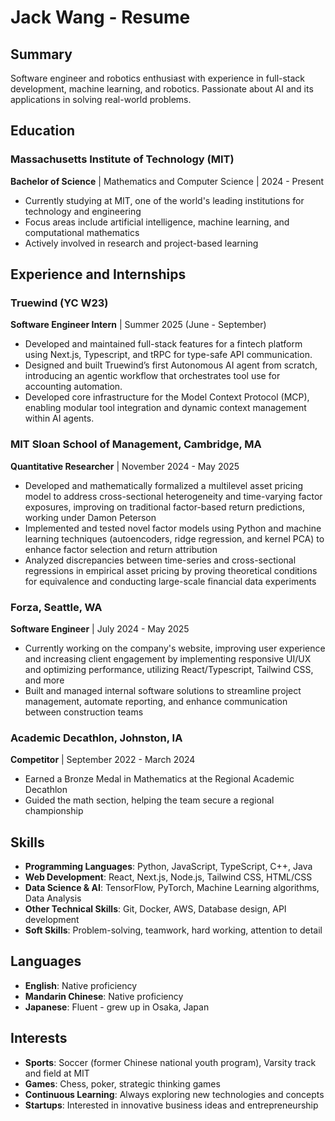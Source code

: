 # Jack Wang - Resume

## Summary
Software engineer and robotics enthusiast with experience in full-stack development, machine learning, and robotics. Passionate about AI and its applications in solving real-world problems.

## Education
### Massachusetts Institute of Technology (MIT)
**Bachelor of Science** | Mathematics and Computer Science | 2024 - Present
- Currently studying at MIT, one of the world's leading institutions for technology and engineering
- Focus areas include artificial intelligence, machine learning, and computational mathematics
- Actively involved in research and project-based learning

## Experience and Internships

### Truewind (YC W23)
**Software Engineer Intern** | Summer 2025 (June - September)
 - Developed and maintained full-stack features for a fintech platform using Next.js, Typescript, and tRPC for type-safe API communication.
 - Designed and built Truewind’s first Autonomous AI agent from scratch, introducing an agentic workflow that orchestrates tool use for
accounting automation.
 - Developed core infrastructure for the Model Context Protocol (MCP), enabling modular tool integration and dynamic context management within AI agents.

### MIT Sloan School of Management, Cambridge, MA
**Quantitative Researcher** | November 2024 - May 2025
- Developed and mathematically formalized a multilevel asset pricing model to address cross-sectional heterogeneity and time-varying factor exposures, improving on traditional factor-based return predictions, working under Damon Peterson
- Implemented and tested novel factor models using Python and machine learning techniques (autoencoders, ridge regression, and kernel PCA) to enhance factor selection and return attribution
- Analyzed discrepancies between time-series and cross-sectional regressions in empirical asset pricing by proving theoretical conditions for equivalence and conducting large-scale financial data experiments

### Forza, Seattle, WA
**Software Engineer** | July 2024 - May 2025
- Currently working on the company's website, improving user experience and increasing client engagement by implementing responsive UI/UX and optimizing performance, utilizing React/Typescript, Tailwind CSS, and more
- Built and managed internal software solutions to streamline project management, automate reporting, and enhance communication between construction teams

### Academic Decathlon, Johnston, IA
**Competitor** | September 2022 - March 2024
- Earned a Bronze Medal in Mathematics at the Regional Academic Decathlon
- Guided the math section, helping the team secure a regional championship

## Skills
- **Programming Languages**: Python, JavaScript, TypeScript, C++, Java
- **Web Development**: React, Next.js, Node.js, Tailwind CSS, HTML/CSS
- **Data Science & AI**: TensorFlow, PyTorch, Machine Learning algorithms, Data Analysis
- **Other Technical Skills**: Git, Docker, AWS, Database design, API development
- **Soft Skills**: Problem-solving, teamwork, hard working, attention to detail

## Languages
- **English**: Native proficiency
- **Mandarin Chinese**: Native proficiency
- **Japanese**: Fluent - grew up in Osaka, Japan

## Interests
- **Sports**: Soccer (former Chinese national youth program), Varsity track and field at MIT
- **Games**: Chess, poker, strategic thinking games
- **Continuous Learning**: Always exploring new technologies and concepts
- **Startups**: Interested in innovative business ideas and entrepreneurship

